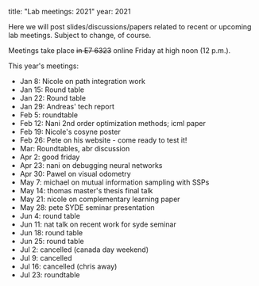 title: "Lab meetings: 2021"
year: 2021

Here we will post slides/discussions/papers related to recent or upcoming lab meetings. Subject to change, of course.

Meetings take place <strike>in E7 6323</strike> online Friday at high noon (12 p.m.).

This year's meetings:

* Jan 8: Nicole on path integration work
* Jan 15: Round table
* Jan 22: Round table
* Jan 29: Andreas' tech report
* Feb 5: roundtable
* Feb 12: Nani 2nd order optimization methods; icml paper
* Feb 19: Nicole's cosyne poster
* Feb 26: Pete on his website - come ready to test it!
* Mar: Roundtables, abr discussion
* Apr 2: good friday
* Apr 23: nani on debugging neural networks
* Apr 30: Pawel on visual odometry
* May 7: michael on mutual information sampling with SSPs
* May 14: thomas master's thesis final talk
* May 21: nicole on complementary learning paper
* May 28: pete SYDE seminar presentation
* Jun 4: round table
* Jun 11: nat talk on recent work for syde seminar
* Jun 18: round table
* Jun 25: round table
* Jul 2: cancelled (canada day weekend)
* Jul 9: cancelled
* Jul 16: cancelled (chris away)
* Jul 23: roundtable
